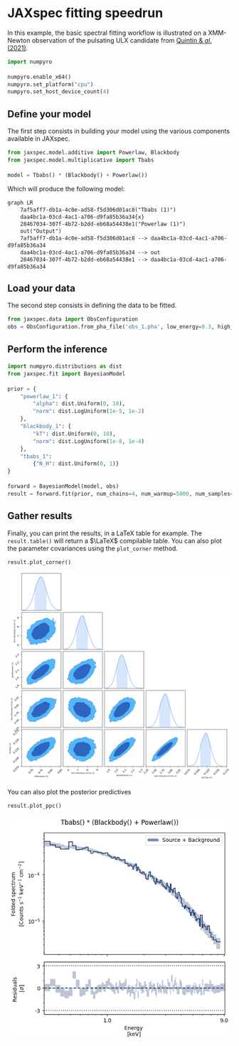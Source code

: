 # JAXspec fitting speedrun

In this example, the basic spectral fitting workflow is illustrated on a XMM-Newton observation of the
pulsating ULX candidate from [Quintin & $al.$ (2021)](https://ui.adsabs.harvard.edu/abs/2021MNRAS.503.5485Q/abstract).

``` python
import numpyro

numpyro.enable_x64()
numpyro.set_platform("cpu")
numpyro.set_host_device_count(4)
```

## Define your model

The first step consists in building your model using the various components available in JAXspec.

``` python
from jaxspec.model.additive import Powerlaw, Blackbody
from jaxspec.model.multiplicative import Tbabs

model = Tbabs() * (Blackbody() + Powerlaw())
```

Which will produce the following model:

```mermaid
graph LR
    7af5aff7-db1a-4c0e-ad58-f5d306d01ac8("Tbabs (1)")
    daa4bc1a-03cd-4ac1-a706-d9fa85b36a34{x}
    28467034-307f-4b72-b2dd-eb68a54438e1("Powerlaw (1)")
    out("Output")
    7af5aff7-db1a-4c0e-ad58-f5d306d01ac8 --> daa4bc1a-03cd-4ac1-a706-d9fa85b36a34
    daa4bc1a-03cd-4ac1-a706-d9fa85b36a34 --> out
    28467034-307f-4b72-b2dd-eb68a54438e1 --> daa4bc1a-03cd-4ac1-a706-d9fa85b36a34

```

## Load your data

The second step consists in defining the data to be fitted.

``` python
from jaxspec.data import ObsConfiguration
obs = ObsConfiguration.from_pha_file('obs_1.pha', low_energy=0.3, high_energy=12)
```

## Perform the inference

``` python
import numpyro.distributions as dist
from jaxspec.fit import BayesianModel

prior = {
    "powerlaw_1": {
        "alpha": dist.Uniform(0, 10),
        "norm": dist.LogUniform(1e-5, 1e-2)
    },
    "blackbody_1": {
        "kT": dist.Uniform(0, 10),
        "norm": dist.LogUniform(1e-8, 1e-4)
    },
    "tbabs_1":
        {"N_H": dist.Uniform(0, 1)}
}

forward = BayesianModel(model, obs)
result = forward.fit(prior, num_chains=4, num_warmup=5000, num_samples=5000)
```

## Gather results

Finally, you can print the results, in a LaTeX table for example. The `result.table()`
will return a $\LaTeX$ compilable table. You can also plot the parameter covariances using the `plot_corner` method.

``` python
result.plot_corner()
```

![Corner plot](statics/fitting.png)

You can also plot the posterior predictives

``` python
result.plot_ppc()
```

![Posterior predictive plot](statics/fitting_ppc.png)
